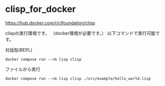 # clisp_for_docker
https://hub.docker.com/r/clfoundation/clisp

clispの実行環境です。
（docker環境が必要です。）
以下コマンドで実行可能です。

対話型(REPL)
```
docker compose run --rm lisp clisp
```

ファイルから実行
```
docker compose run --rm lisp clisp ./src/example/hello_world.lisp
```